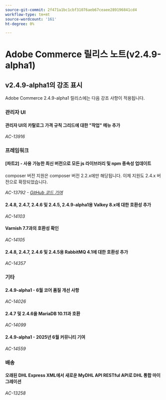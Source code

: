 ```yaml
---
source-git-commit: 2f471a1bc1cbf31076aeb67ceaee289196841cd4
workflow-type: tm+mt
source-wordcount: '161'
ht-degree: 0%

---
```

# Adobe Commerce 릴리스 노트(v2.4.9-alpha1)

## v2.4.9-alpha1의 강조 표시

Adobe Commerce 2.4.9-alpha1 릴리스에는 다음 강조 사항이 적용됩니다.

### 관리자 UI

#### 관리자 UI의 카탈로그 가격 규칙 그리드에 대한 &quot;작업&quot; 메뉴 추가

_AC-13916_

### 프레임워크

#### [파트2] - 사용 가능한 최신 버전으로 모든 js 라이브러리 및 npm 종속성 업데이트

composer 버전 지원은 composer 버전 2.2.x에만 해당됩니다. 이제 지원도 2.4.x 버전으로 확장되었습니다.

_AC-13792 - [GitHub 코드 기여](https://github.com/magento/magento2/commit/19844aa0)_

#### 2.4.8, 2.4.7, 2.4.6 및 2.4.5, 2.4.9-alpha1용 Valkey 8.x에 대한 호환성 추가

_AC-14103_

#### Varnish 7.7과의 호환성 확인

_AC-14105_

#### 2.4.8, 2.4.7, 2.4.6 및 2.4.5용 RabbitMQ 4.1에 대한 호환성 추가

_AC-14357_

### 기타

#### 2.4.9-alpha1 - 6월 코어 품질 개선 사항

_AC-14026_

#### 2.4.7 및 2.4.6을 MariaDB 10.11과 호환

_AC-14099_

#### 2.4.9-alpha1 - 2025년 6월 커뮤니티 기여

_AC-14559_

### 배송

#### 오래된 DHL Express XML에서 새로운 MyDHL API RESTful API로 DHL 통합 마이그레이션

_AC-13258_
